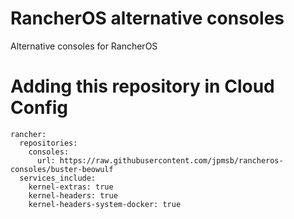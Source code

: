 # RancherOS alternative consoles
Alternative consoles for RancherOS

# Adding this repository in Cloud Config

    rancher:
      repositories:
        consoles:
          url: https://raw.githubusercontent.com/jpmsb/rancheros-consoles/buster-beowulf
      services_include:
        kernel-extras: true
        kernel-headers: true
        kernel-headers-system-docker: true
